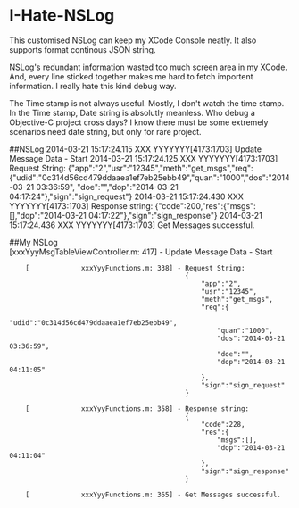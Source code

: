 I-Hate-NSLog
============

This customised NSLog can keep my XCode Console neatly. It also supports format continous JSON string.

NSLog's redundant information wasted too much screen area in my XCode. And, every line sticked together makes me hard to fetch importent information. I really hate this kind debug way. 

The Time stamp is not always useful. Mostly, I don't watch the time stamp. In the Time stamp, Date string is absolutly meanless. Who debug a Objective-C project cross days? I know there must be some extremely scenarios need date string, but only for rare project.

##NSLog
		2014-03-21 15:17:24.115 XXX YYYYYYY[4173:1703] Update Message Data - Start
		2014-03-21 15:17:24.125 XXX YYYYYYY[4173:1703] Request String: {"app":"2","usr":"12345","meth":"get_msgs","req":{"udid":"0c314d56cd479ddaaea1ef7eb25ebb49","quan":"1000","dos":"2014-03-21 03:36:59", "doe":"","dop":"2014-03-21 04:17:24"},"sign":"sign_request"}
		2014-03-21 15:17:24.430 XXX YYYYYYY[4173:1703] Response string: {"code":200,"res":{"msgs":[],"dop":"2014-03-21 04:17:22"},"sign":"sign_response"}
		2014-03-21 15:17:24.436 XXX YYYYYYY[4173:1703] Get Messages successful.

##My NSLog    
		[xxxYyyMsgTableViewController.m: 417] - Update Message Data - Start

		[             xxxYyyFunctions.m: 338] - Request String: 
												{											
													"app":"2",
													"usr":"12345",
													"meth":"get_msgs",
													"req":{												
														"udid":"0c314d56cd479ddaaea1ef7eb25ebb49",
														"quan":"1000",
														"dos":"2014-03-21 03:36:59",
														"doe":"",
														"dop":"2014-03-21 04:11:05"
													},
													"sign":"sign_request"
												}

		[             xxxYyyFunctions.m: 358] - Response string: 
												{											
													"code":228,
													"res":{												
														"msgs":[],
														"dop":"2014-03-21 04:11:04"
													},
													"sign":"sign_response"
												}

		[             xxxYyyFunctions.m: 365] - Get Messages successful.
